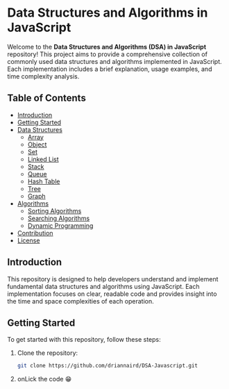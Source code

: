 # Data Structures and Algorithms in JavaScript

Welcome to the **Data Structures and Algorithms (DSA) in JavaScript** repository! This project aims to provide a comprehensive collection of commonly used data structures and algorithms implemented in JavaScript. Each implementation includes a brief explanation, usage examples, and time complexity analysis.

## Table of Contents

- [Introduction](#introduction)
- [Getting Started](#getting-started)
- [Data Structures](#data-structures)
  - [Array](https://github.com/driannaird/DSA-Javascript/blob/main/array.js)
  - [Object](https://github.com/driannaird/DSA-Javascript/blob/main/object.js)
  - [Set](#https://github.com/driannaird/DSA-Javascript/blob/main/set.js)
  - [Linked List](#linked-list)
  - [Stack](#stack)
  - [Queue](#queue)
  - [Hash Table](#hash-table)
  - [Tree](#tree)
  - [Graph](#graph)
- [Algorithms](#algorithms)
  - [Sorting Algorithms](#sorting-algorithms)
  - [Searching Algorithms](#searching-algorithms)
  - [Dynamic Programming](#dynamic-programming)
- [Contribution](#contribution)
- [License](#license)

## Introduction

This repository is designed to help developers understand and implement fundamental data structures and algorithms using JavaScript. Each implementation focuses on clear, readable code and provides insight into the time and space complexities of each operation.

## Getting Started

To get started with this repository, follow these steps:

1. Clone the repository:
   ```bash
   git clone https://github.com/driannaird/DSA-Javascript.git
   ```
2. onLick the code 😁
